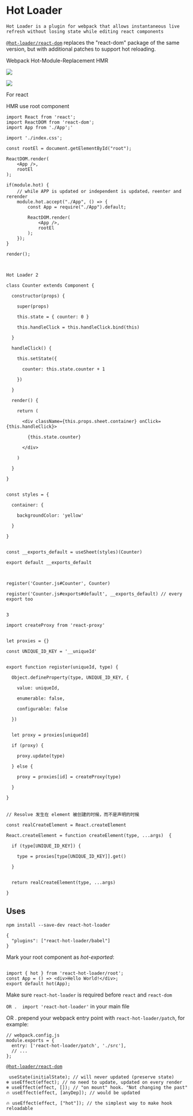 # Hot Loader

`Hot Loader is a plugin for webpack that allows instantaneous live refresh without losing state while editing react components`



[`@hot-loader/react-dom`](https://github.com/hot-loader/react-dom) replaces the "react-dom" package of the same version, but with additional patches to support hot reloading.



Webpack Hot-Module-Replacement  HMR

![](../.gitbook/assets/image%20%2867%29.png)

![](../.gitbook/assets/image%20%2869%29.png)

For react

HMR use root component



```text
import React from 'react';
import ReactDOM from 'react-dom';
import App from './App';'

import './index.css';

const rootEl = document.getElementById("root");

ReactDOM.render(
    <App />,
    rootEl
);

if(module.hot) {
    // while APP is updated or independent is updated，reenter and rerender
    module.hot.accept("./App", () => {
        const App = require("./App").default;
    
        ReactDOM.render(
            <App />,
            rootEl
        );
    });
}

render();



Hot Loader 2

class Counter extends Component {

  constructor(props) {

    super(props)

    this.state = { counter: 0 }

    this.handleClick = this.handleClick.bind(this)

  }

  handleClick() {

    this.setState({

      counter: this.state.counter + 1

    })

  }

  render() {

    return (

      <div className={this.props.sheet.container} onClick={this.handleClick}>

        {this.state.counter}

      </div>

    )

  }

}


const styles = {

  container: { 

    backgroundColor: 'yellow'

  }

}


const __exports_default = useSheet(styles)(Counter)

export default __exports_default



register('Counter.js#Counter', Counter)

register('Counter.js#exports#default', __exports_default) // every export too


3 

import createProxy from 'react-proxy'


let proxies = {}

const UNIQUE_ID_KEY = '__uniqueId'


export function register(uniqueId, type) {

  Object.defineProperty(type, UNIQUE_ID_KEY, {

    value: uniqueId,

    enumerable: false,

    configurable: false

  })


  let proxy = proxies[uniqueId]

  if (proxy) {

    proxy.update(type)

  } else {

    proxy = proxies[id] = createProxy(type)

  }

}


// Resolve 发生在 element 被创建的时候，而不是声明的时候

const realCreateElement = React.createElement

React.createElement = function createElement(type, ...args)  {

  if (type[UNIQUE_ID_KEY]) {

    type = proxies[type[UNIQUE_ID_KEY]].get()

  }


  return realCreateElement(type, ...args)

}
```





## Uses

```text
npm install --save-dev react-hot-loader

{
  "plugins": ["react-hot-loader/babel"]
}
```

Mark your root component as _hot-exported_:

```text

import { hot } from 'react-hot-loader/root';
const App = () => <div>Hello World!</div>;
export default hot(App);
```

Make sure `react-hot-loader` is required before `react` and `react-dom`

`OR .  import 'react-hot-loader'` in your main file

 OR . prepend your webpack entry point with `react-hot-loader/patch`, for example:

```text
// webpack.config.js
module.exports = {
  entry: ['react-hot-loader/patch', './src'],
  // ...
};
```

[`@hot-loader/react-dom`](https://github.com/gaearon/react-hot-loader#hot-loaderreact-dom)



```text
 useState(initialState); // will never updated (preserve state)
❄️ useEffect(effect); // no need to update, updated on every render
❄️ useEffect(effect, []); // "on mount" hook. "Not changing the past"
🔥 useEffect(effect, [anyDep]); // would be updated

🔥 useEffect(effect, ["hot"]); // the simplest way to make hook reloadable
```

